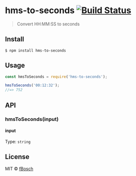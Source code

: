 # hms-to-seconds [![Build Status](https://travis-ci.org/fBosch/hms-to-seconds.svg?branch=master)](https://travis-ci.org/fBosch/hms-to-seconds)

> Convert HH:MM:SS to seconds


## Install

```
$ npm install hms-to-seconds
```


## Usage

```js
const hmsToSeconds = require('hms-to-seconds');

hmsToSeconds('00:12:32');
//=> 752
```


## API

### hmsToSeconds(input)

#### input

Type: `string`

## License

MIT © [fBosch](https://github.com/fBosch)
